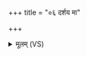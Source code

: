 +++
title = "०६ दर्शय मा"

+++
<details><summary>मूलम् (VS)</summary>

द॒र्शय॑ मा यातु॒धाना॑न्द॒र्शय॑ यातुधा॒न्यः॑।  
पि॑शा॒चान्त्सर्वा॑न्दर्श॒येति॒ त्वा र॑भ ओषधे ॥
</details>